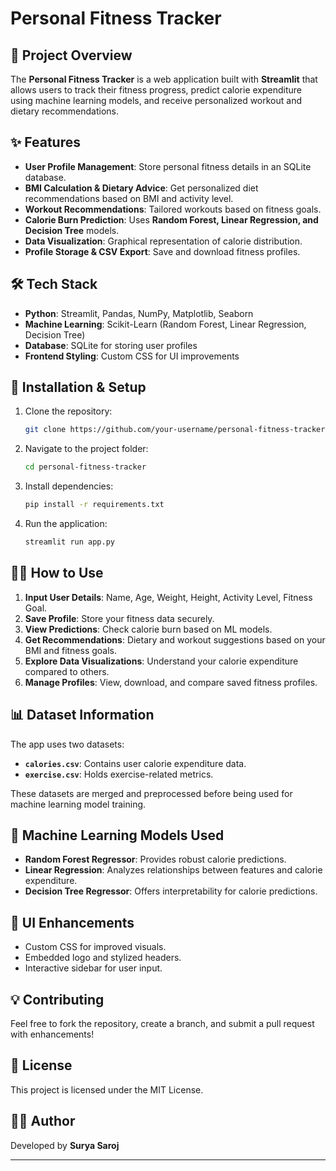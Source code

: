 # Personal Fitness Tracker

## 📌 Project Overview
The **Personal Fitness Tracker** is a web application built with **Streamlit** that allows users to track their fitness progress, predict calorie expenditure using machine learning models, and receive personalized workout and dietary recommendations.

## ✨ Features
- **User Profile Management**: Store personal fitness details in an SQLite database.
- **BMI Calculation & Dietary Advice**: Get personalized diet recommendations based on BMI and activity level.
- **Workout Recommendations**: Tailored workouts based on fitness goals.
- **Calorie Burn Prediction**: Uses **Random Forest, Linear Regression, and Decision Tree** models.
- **Data Visualization**: Graphical representation of calorie distribution.
- **Profile Storage & CSV Export**: Save and download fitness profiles.

## 🛠️ Tech Stack
- **Python**: Streamlit, Pandas, NumPy, Matplotlib, Seaborn
- **Machine Learning**: Scikit-Learn (Random Forest, Linear Regression, Decision Tree)
- **Database**: SQLite for storing user profiles
- **Frontend Styling**: Custom CSS for UI improvements

## 🚀 Installation & Setup
1. Clone the repository:
   ```sh
   git clone https://github.com/your-username/personal-fitness-tracker.git
   ```
2. Navigate to the project folder:
   ```sh
   cd personal-fitness-tracker
   ```
3. Install dependencies:
   ```sh
   pip install -r requirements.txt
   ```
4. Run the application:
   ```sh
   streamlit run app.py
   ```

## 🏋️‍♂️ How to Use
1. **Input User Details**: Name, Age, Weight, Height, Activity Level, Fitness Goal.
2. **Save Profile**: Store your fitness data securely.
3. **View Predictions**: Check calorie burn based on ML models.
4. **Get Recommendations**: Dietary and workout suggestions based on your BMI and fitness goals.
5. **Explore Data Visualizations**: Understand your calorie expenditure compared to others.
6. **Manage Profiles**: View, download, and compare saved fitness profiles.

## 📊 Dataset Information
The app uses two datasets:
- **`calories.csv`**: Contains user calorie expenditure data.
- **`exercise.csv`**: Holds exercise-related metrics.

These datasets are merged and preprocessed before being used for machine learning model training.

## 🤖 Machine Learning Models Used
- **Random Forest Regressor**: Provides robust calorie predictions.
- **Linear Regression**: Analyzes relationships between features and calorie expenditure.
- **Decision Tree Regressor**: Offers interpretability for calorie predictions.

## 🎨 UI Enhancements
- Custom CSS for improved visuals.
- Embedded logo and stylized headers.
- Interactive sidebar for user input.

## 💡 Contributing
Feel free to fork the repository, create a branch, and submit a pull request with enhancements!

## 📜 License
This project is licensed under the MIT License.

## 👨‍💻 Author
Developed by **Surya Saroj**

---
